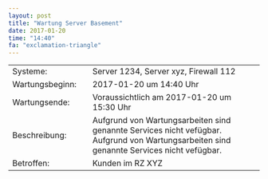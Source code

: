 ```yaml
---
layout: post
title: "Wartung Server Basement"
date: 2017-01-20
time: "14:40"
fa: "exclamation-triangle"
---
```



|                      |  |                                                                      |
|----------------------|--|----------------------------------------------------------------------|
| Systeme:             |  | Server 1234, Server xyz, Firewall 112                                |
| Wartungsbeginn:      |  | 2017-01-20 um 14:40 Uhr                                              | 
| Wartungsende:        |  | Voraussichtlich am 2017-01-20 um 15:30 Uhr                           | 
| Beschreibung:        |  | Aufgrund von Wartungsarbeiten sind genannte Services nicht vefügbar. Aufgrund von Wartungsarbeiten sind genannte Services nicht vefügbar.  |
| Betroffen:           |  | Kunden im RZ XYZ                                                     |


